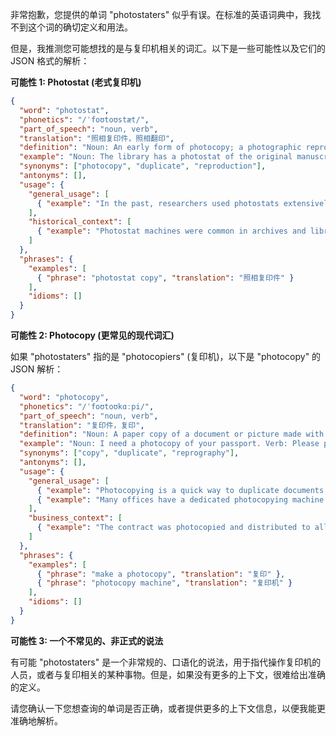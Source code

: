 非常抱歉，您提供的单词 "photostaters" 似乎有误。在标准的英语词典中，我找不到这个词的确切定义和用法。

但是，我推测您可能想找的是与复印机相关的词汇。以下是一些可能性以及它们的 JSON 格式的解析：

**可能性 1: Photostat (老式复印机)**

```json
{
  "word": "photostat",
  "phonetics": "/ˈfoʊtoʊstæt/",
  "part_of_speech": "noun, verb",
  "translation": "照相复印件，照相翻印",
  "definition": "Noun: An early form of photocopy; a photographic reproduction. Verb: To make a photostat of something.",
  "example": "Noun: The library has a photostat of the original manuscript. Verb: He photostatted the document for his records.",
  "synonyms": ["photocopy", "duplicate", "reproduction"],
  "antonyms": [],
  "usage": {
    "general_usage": [
      { "example": "In the past, researchers used photostats extensively before modern photocopying became widespread.", "translation": "过去，在现代复印技术普及之前，研究人员广泛使用照相复印。" }
    ],
    "historical_context": [
      { "example": "Photostat machines were common in archives and libraries for making copies of documents.", "translation": "照相复印机在档案馆和图书馆中很常见，用于复制文件。" }
    ]
  },
  "phrases": {
    "examples": [
      { "phrase": "photostat copy", "translation": "照相复印件" }
    ],
    "idioms": []
  }
}
```

**可能性 2: Photocopy (更常见的现代词汇)**

如果 "photostaters" 指的是 "photocopiers" (复印机)，以下是 "photocopy" 的 JSON 解析：

```json
{
  "word": "photocopy",
  "phonetics": "/ˈfoʊtoʊkɑːpi/",
  "part_of_speech": "noun, verb",
  "translation": "复印件，复印",
  "definition": "Noun: A paper copy of a document or picture made with a special machine. Verb: To make a photocopy of something.",
  "example": "Noun: I need a photocopy of your passport. Verb: Please photocopy these pages for me.",
  "synonyms": ["copy", "duplicate", "reprography"],
  "antonyms": [],
  "usage": {
    "general_usage": [
      { "example": "Photocopying is a quick way to duplicate documents.", "translation": "复印是快速复制文件的方法。" },
      { "example": "Many offices have a dedicated photocopying machine.", "translation": "许多办公室都配有专门的复印机。" }
    ],
    "business_context": [
      { "example": "The contract was photocopied and distributed to all parties.", "translation": "合同被复印并分发给所有方。" }
    ]
  },
  "phrases": {
    "examples": [
      { "phrase": "make a photocopy", "translation": "复印" },
      { "phrase": "photocopy machine", "translation": "复印机" }
    ],
    "idioms": []
  }
}
```

**可能性 3:  一个不常见的、非正式的说法**

有可能 "photostaters" 是一个非常规的、口语化的说法，用于指代操作复印机的人员，或者与复印相关的某种事物。但是，如果没有更多的上下文，很难给出准确的定义。

请您确认一下您想查询的单词是否正确，或者提供更多的上下文信息，以便我能更准确地解析。
 